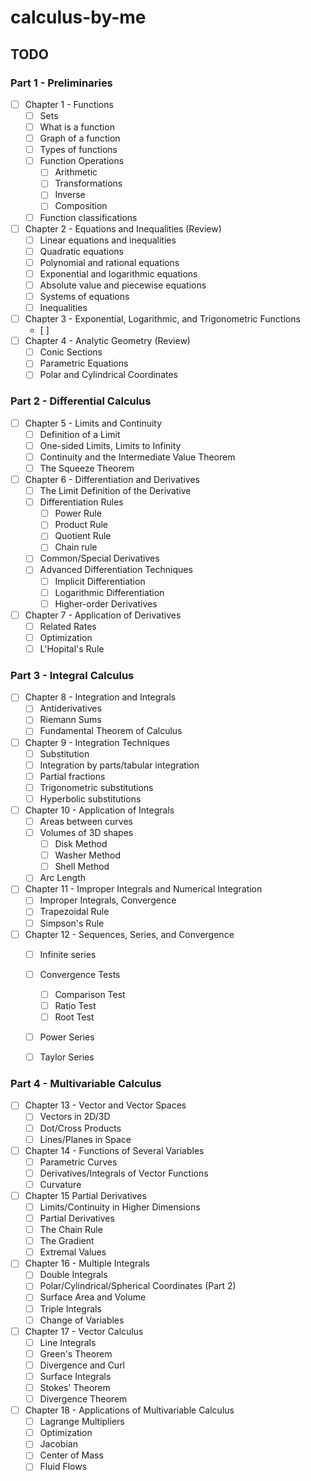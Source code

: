 # calculus-by-me

## TODO
### Part 1 - Preliminaries
- [ ] Chapter 1 - Functions
  - [ ] Sets
  - [ ] What is a function
  - [ ] Graph of a function
  - [ ] Types of functions
  - [ ] Function Operations
    - [ ] Arithmetic
    - [ ] Transformations
    - [ ] Inverse
    - [ ] Composition
  - [ ] Function classifications 
- [ ] Chapter 2 - Equations and Inequalities (Review)
  - [ ] Linear equations and inequalities
  - [ ] Quadratic equations
  - [ ] Polynomial and rational equations
  - [ ] Exponential and logarithmic equations
  - [ ] Absolute value and piecewise equations
  - [ ] Systems of equations
  - [ ] Inequalities
- [ ] Chapter 3 - Exponential, Logarithmic, and Trigonometric Functions
  - [ ] 
- [ ] Chapter 4 - Analytic Geometry (Review)
  - [ ] Conic Sections
  - [ ] Parametric Equations
  - [ ] Polar and Cylindrical Coordinates

### Part 2 - Differential Calculus
- [ ] Chapter 5 - Limits and Continuity
  - [ ] Definition of a Limit
  - [ ] One-sided Limits, Limits to Infinity
  - [ ] Continuity and the Intermediate Value Theorem
  - [ ] The Squeeze Theorem
- [ ] Chapter 6 - Differentiation and Derivatives
  - [ ] The Limit Definition of the Derivative
  - [ ] Differentiation Rules
    - [ ] Power Rule
    - [ ] Product Rule
    - [ ] Quotient Rule
    - [ ] Chain rule
  - [ ] Common/Special Derivatives
  - [ ] Advanced Differentiation Techniques
    - [ ] Implicit Differentiation
    - [ ] Logarithmic Differentiation
    - [ ] Higher-order Derivatives
- [ ] Chapter 7 - Application of Derivatives
  - [ ] Related Rates
  - [ ] Optimization
  - [ ] L'Hopital's Rule

### Part 3 - Integral Calculus
- [ ] Chapter 8 - Integration and Integrals
  - [ ] Antiderivatives
  - [ ] Riemann Sums
  - [ ] Fundamental Theorem of Calculus
- [ ] Chapter 9 - Integration Techniques
  - [ ] Substitution
  - [ ] Integration by parts/tabular integration
  - [ ] Partial fractions
  - [ ] Trigonometric substitutions
  - [ ] Hyperbolic substitutions
- [ ] Chapter 10 - Application of Integrals
  - [ ] Areas between curves
  - [ ] Volumes of 3D shapes
    - [ ] Disk Method
    - [ ] Washer Method
    - [ ] Shell Method
  - [ ] Arc Length
- [ ] Chapter 11 - Improper Integrals and Numerical Integration
  - [ ] Improper Integrals, Convergence
  - [ ] Trapezoidal Rule
  - [ ] Simpson's Rule
- [ ] Chapter 12 - Sequences, Series, and Convergence
  - [ ] Infinite series
  - [ ] Convergence Tests
    - [ ] Comparison Test
    - [ ] Ratio Test
    - [ ] Root Test
  - [ ] Power Series
  - [ ] Taylor Series


### Part 4 - Multivariable Calculus
- [ ] Chapter 13 - Vector and Vector Spaces
  - [ ] Vectors in 2D/3D
  - [ ] Dot/Cross Products
  - [ ] Lines/Planes in Space
- [ ] Chapter 14 - Functions of Several Variables
  - [ ] Parametric Curves
  - [ ] Derivatives/Integrals of Vector Functions
  - [ ] Curvature
- [ ] Chapter 15 Partial Derivatives
  - [ ] Limits/Continuity in Higher Dimensions
  - [ ] Partial Derivatives
  - [ ] The Chain Rule
  - [ ] The Gradient
  - [ ] Extremal Values
- [ ] Chapter 16 - Multiple Integrals
  - [ ] Double Integrals
  - [ ] Polar/Cylindrical/Spherical Coordinates (Part 2)
  - [ ] Surface Area and Volume
  - [ ] Triple Integrals
  - [ ] Change of Variables
- [ ] Chapter 17 - Vector Calculus
  - [ ] Line Integrals
  - [ ] Green's Theorem
  - [ ] Divergence and Curl
  - [ ] Surface Integrals
  - [ ] Stokes' Theorem
  - [ ] Divergence Theorem
- [ ] Chapter 18 - Applications of Multivariable Calculus
  - [ ] Lagrange Multipliers
  - [ ] Optimization
  - [ ] Jacobian
  - [ ] Center of Mass
  - [ ] Fluid Flows

